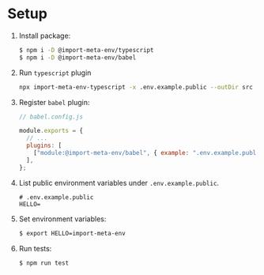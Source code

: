 # Setup

1. Install package:

   ```sh
   $ npm i -D @import-meta-env/typescript
   $ npm i -D @import-meta-env/babel
   ```

1. Run `typescript` plugin

   ```sh
   npx import-meta-env-typescript -x .env.example.public --outDir src
   ```

1. Register `babel` plugin:

   ```js
   // babel.config.js

   module.exports = {
     // ...
     plugins: [
       ["module:@import-meta-env/babel", { example: ".env.example.public" }],
     ],
   };
   ```

1. List public environment variables under `.env.example.public`.

   ```
   # .env.example.public
   HELLO=
   ```

1. Set environment variables:

   ```sh
   $ export HELLO=import-meta-env
   ```

1. Run tests:

   ```sh
   $ npm run test
   ```
